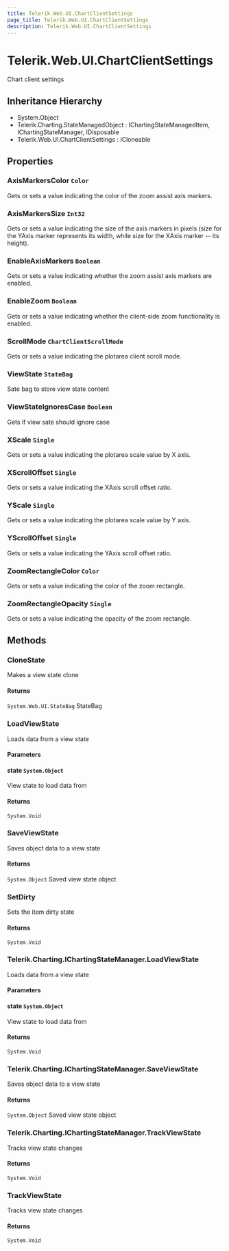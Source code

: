 ```yaml
---
title: Telerik.Web.UI.ChartClientSettings
page_title: Telerik.Web.UI.ChartClientSettings
description: Telerik.Web.UI.ChartClientSettings
---
```


# Telerik.Web.UI.ChartClientSettings

Chart client settings

## Inheritance Hierarchy

* System.Object
* Telerik.Charting.StateManagedObject : IChartingStateManagedItem, IChartingStateManager, IDisposable
* Telerik.Web.UI.ChartClientSettings : ICloneable

## Properties

###  AxisMarkersColor `Color`

Gets or sets a value indicating the color of the zoom assist axis markers.

###  AxisMarkersSize `Int32`

Gets or sets a value indicating the size of the axis markers in pixels (size for the YAxis marker represents its width, while size for the XAxis marker -- its height).

###  EnableAxisMarkers `Boolean`

Gets or sets a value indicating whether the zoom assist axis markers are enabled.

###  EnableZoom `Boolean`

Gets or sets a value indicating whether the client-side zoom functionality is enabled.

###  ScrollMode `ChartClientScrollMode`

Gets or sets a value indicating the plotarea client scroll mode.

###  ViewState `StateBag`

Sate bag to store view state content

###  ViewStateIgnoresCase `Boolean`

Gets if view sate should ignore case

###  XScale `Single`

Gets or sets a value indicating the plotarea scale value by X axis.

###  XScrollOffset `Single`

Gets or sets a value indicating the XAxis scroll offset ratio.

###  YScale `Single`

Gets or sets a value indicating the plotarea scale value by Y axis.

###  YScrollOffset `Single`

Gets or sets a value indicating the YAxis scroll offset ratio.

###  ZoomRectangleColor `Color`

Gets or sets a value indicating the color of the zoom rectangle.

###  ZoomRectangleOpacity `Single`

Gets or sets a value indicating the opacity of the zoom rectangle.

## Methods

###  CloneState

Makes a view state clone

#### Returns

`System.Web.UI.StateBag` StateBag

###  LoadViewState

Loads data from a view state

#### Parameters

#### state `System.Object`

View state to load data from

#### Returns

`System.Void` 

###  SaveViewState

Saves object data to a view state

#### Returns

`System.Object` Saved view state object

###  SetDirty

Sets the item dirty state

#### Returns

`System.Void` 

###  Telerik.Charting.IChartingStateManager.LoadViewState

Loads data from a view state

#### Parameters

#### state `System.Object`

View state to load data from

#### Returns

`System.Void` 

###  Telerik.Charting.IChartingStateManager.SaveViewState

Saves object data to a view state

#### Returns

`System.Object` Saved view state object

###  Telerik.Charting.IChartingStateManager.TrackViewState

Tracks view state changes

#### Returns

`System.Void` 

###  TrackViewState

Tracks view state changes

#### Returns

`System.Void` 

